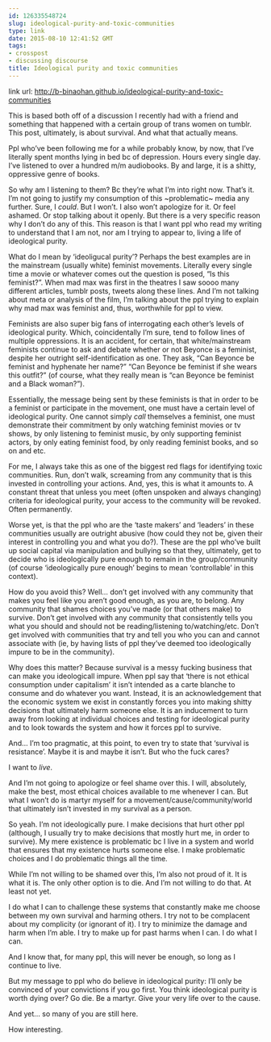 ```yaml
---
id: 126335548724
slug: ideological-purity-and-toxic-communities
type: link
date: 2015-08-10 12:41:52 GMT
tags:
- crosspost
- discussing discourse
title: Ideological purity and toxic communities
---
```

link url: http://b-binaohan.github.io/ideological-purity-and-toxic-communities


<p>This is based both off of a discussion I recently had with a friend and something that happened with a certain group of trans women on tumblr. This post, ultimately, is about survival. And what that actually means.</p>

<p>Ppl who&rsquo;ve been following me for a while probably know, by now, that I&rsquo;ve literally spent months lying in bed bc of depression. Hours every single day. I&rsquo;ve listened to over a hundred m/m audiobooks. By and large, it is a shitty, oppressive genre of books. </p>

<p>So why am I listening to them? Bc they&rsquo;re what I&rsquo;m into right now. That&rsquo;s it. I&rsquo;m not going to justify my consumption of this ~problematic~ media any further. Sure, I <em>could</em>. But I won&rsquo;t. I also won&rsquo;t apologize for it. Or feel ashamed. Or stop talking about it openly. But there is a very specific reason why I don&rsquo;t do any of this. This reason is that I want ppl who read my writing to understand that I am not, nor am I trying to appear to, living a life of ideological purity.</p>

<p>What do I mean by &lsquo;ideoligucal purity&rsquo;? Perhaps the best examples are in the mainstream (usually white) feminist movements. Literally every single time a movie or whatever comes out the question is posed, &ldquo;Is this feminist?&rdquo;. When mad max was first in the theatres I saw soooo many different articles, tumblr posts, tweets along these lines. And I&rsquo;m not talking about meta or analysis of the film, I&rsquo;m talking about the ppl trying to explain why mad max was feminist and, thus, worthwhile for ppl to view. </p>

<p>Feminists are also super big fans of interrogating each other&rsquo;s levels of ideological purity. Which, coincidentally I&rsquo;m sure, tend to follow lines of multiple oppressions. It is an accident, for certain, that white/mainstream feminists continue to ask and debate whether or not Beyonce is a feminist, despite her outright self-identification as one. They ask, &ldquo;Can Beyonce be feminist and hyphenate her name?&rdquo; &ldquo;Can Beyonce be feminist if she wears this outfit?&rdquo; (of course, what they really mean is &ldquo;can Beyonce be feminist and a Black woman?&rdquo;).</p>

<p>Essentially, the message being sent by these feminists is that in order to be a feminist or participate in the movement, one must have a certain level of ideological purity. One cannot simply <em>call</em> themselves a feminist, one must demonstrate their commitment by only watching feminist movies or tv shows, by only listening to feminist music, by only supporting feminist actors, by only eating feminist food, by only reading feminist books, and so on and etc. </p>

<p>For me, I always take this as one of the biggest red flags for identifying toxic communities. Run, don&rsquo;t walk, screaming from any community that is this invested in controlling your actions. And, yes, this is what it amounts to. A constant threat that unless you meet (often unspoken and always changing) criteria for ideological purity, your access to the community will be revoked. Often permanently.</p>

<p>Worse yet, is that the ppl who are the &lsquo;taste makers&rsquo; and &lsquo;leaders&rsquo; in these communities usually are outright abusive (how could they not be, given their interest in controlling you and what you do?). These are the ppl who&rsquo;ve built up social capital via manipulation and bullying so that they, ultimately, get to decide who is ideologically pure enough to remain in the group/community (of course &lsquo;ideologically pure enough&rsquo; begins to mean &lsquo;controllable&rsquo; in this context).</p>

<p>How do you avoid this? Well&hellip; don&rsquo;t get involved with any community that makes you feel like you aren&rsquo;t good enough, as you are, to belong. Any community that shames choices you&rsquo;ve made (or that others make) to survive. Don&rsquo;t get involved with any community that consistently tells you what you should and should not be reading/listening to/watching/etc. Don&rsquo;t get involved with communities that try and tell you who you can and cannot associate with (ie, by having lists of ppl they&rsquo;ve deemed too ideologically impure to be in the community).</p>

<p>Why does this matter? Because survival is a messy fucking business that can make you ideologicall impure. When ppl say that &lsquo;there is not ethical consumption under capitalism&rsquo; it isn&rsquo;t intended as a carte blanche to consume and do whatever you want. Instead, it is an acknowledgement that the economic system we exist in constantly forces you into making shitty decisions that ultimately harm someone else. It is an inducement to turn away from looking at individual choices and testing for ideological purity and to look towards the system and how it forces ppl to survive. </p>

<p>And&hellip; I&rsquo;m too pragmatic, at this point, to even try to state that &lsquo;survival is resistance&rsquo;. Maybe it is and maybe it isn&rsquo;t. But who the fuck cares?</p>

<p>I want to <em>live</em>.</p>

<p>And I&rsquo;m not going to apologize or feel shame over this. I will, absolutely, make the best, most ethical choices available to me whenever I can. But what I won&rsquo;t do is martyr myself for a movement/cause/community/world that ultimately isn&rsquo;t invested in my survival as a person.</p>

<p>So yeah. I&rsquo;m not ideologically pure. I make decisions that hurt other ppl (although, I usually try to make decisions that mostly hurt me, in order to survive). My mere existence is problematic bc I live in a system and world that ensures that my existence hurts someone else. I make problematic choices and I do problematic things all the time. </p>

<p>While I&rsquo;m not willing to be shamed over this, I&rsquo;m also not proud of it. It is what it is. The only other option is to die. And I&rsquo;m not willing to do that. At least not yet.</p>

<p>I do what I can to challenge these systems that constantly make me choose between my own survival and harming others. I try not to be complacent about my complicity (or ignorant of it). I try to minimize the damage and harm when I&rsquo;m able. I try to make up for past harms when I can. I do what I can.</p>

<p>And I know that, for many ppl, this will never be enough, so long as I continue to live. </p>

<p>But my message to ppl who do believe in ideological purity: I&rsquo;ll only be convinced of your convictions if you go first. You think ideological purity is worth dying over? Go die. Be a martyr. Give your very life over to the cause. </p>

<p>And yet&hellip; so many of you are still here.</p>

<p>How interesting.</p>
<br><br>